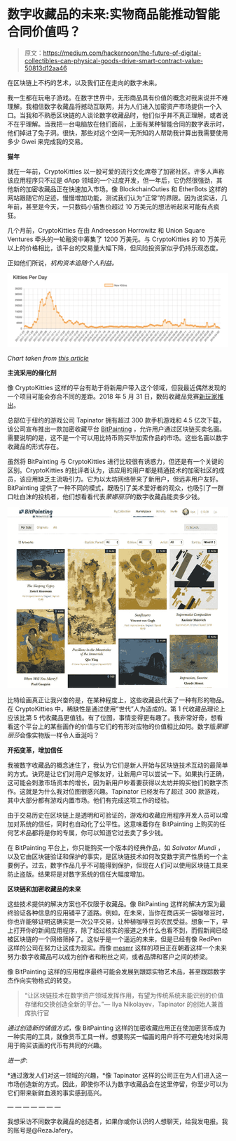 # 数字收藏品的未来:实物商品能推动智能合同价值吗？

> 原文：<https://medium.com/hackernoon/the-future-of-digital-collectibles-can-physical-goods-drive-smart-contract-value-50813d12aa46>

在区块链上不朽的艺术，以及我们正在走向的数字未来。

我一生都在玩电子游戏。在数字世界中，无形商品具有价值的概念对我来说并不难理解。我相信数字收藏品将撼动互联网，并为人们进入加密资产市场提供一个入口。当我和不熟悉区块链的人谈论数字收藏品时，他们似乎并不真正理解，或者说不在乎理解。当我把一台电脑放在他们面前，上面有某种智能合同的数字表示时，他们掉进了兔子洞。很快，那些对这个空间一无所知的人帮助我计算出我需要使用多少 Gwei 来完成我的交易。

**猫年**

就在一年前，CryptoKitties 以一股可爱的流行文化席卷了加密社区。许多人声称该应用程序只不过是 dApp 领域的一个过度开发，但一年后，它仍然很强劲，其他新的加密收藏品正在快速加入市场。像 BlockchainCuties 和 EtherBots 这样的网站跟随它的足迹，慢慢增加功能，测试我们认为“正常”的界限。因为说实话，几年前，甚至是今天，一只数码小猫售价超过 10 万美元的想法听起来可能有点疯狂。

几个月前，CryptoKitties 在由 Andreesson Horrowitz 和 Union Square Ventures 牵头的一轮融资中筹集了 1200 万美元。与 CryptoKitties 的 10 万美元以上的价格相比，该平台的交易量大幅下降，但风险投资家似乎仍持乐观态度。

正如他们所说，*机构资本追随个人利益。*

![](img/845a077e705ed5fb2c90a2785de8a805.png)

*Chart taken from* [*this article*](https://steemit.com/cryptokitties/@steven-patrick/how-i-beat-cryptokitties-by-rob-durst)

**主流采用的催化剂**

像 CryptoKitties 这样的平台有助于将新用户带入这个领域，但我最近偶然发现的一个项目可能会弥合不同的差距。2018 年 5 月 31 日，数码收藏品竞赛[新玩家推出](https://www.prnewswire.com/news-releases/tapinator-launches-bitpainting-a-crypto-collectibles-platform-for-the-global-art-market-300656654.html)。

总部位于纽约的游戏公司 Tapinator 拥有超过 300 款手机游戏和 4.5 亿次下载，该公司宣布推出一款加密收藏平台 [BitPainting](http://bitpainting.com) ，允许用户通过区块链买卖名画。需要说明的是，这不是一个可以用比特币购买毕加索作品的市场。这些名画以数字收藏品的形式存在。

虽然将 BitPainting 与 CryptoKitties 进行比较很有诱惑力，但还是有一个关键的区别。CryptoKitties 的批评者认为，该应用的用户都是精通技术的加密社区的成员，该应用缺乏主流吸引力。它为以太坊网络带来了新用户，但远非用户友好。BitPainting 提供了一种不同的模式，既吸引了美术爱好者的观众，也吸引了一群口吐白沫的投机者，他们想看看代表*蒙娜丽莎*的数字收藏品能卖多少钱。

![](img/b532415099831221b46119f20ed68acd.png)

比特绘画真正让我兴奋的是，在某种程度上，这些收藏品代表了一种有形的物品。在 CryptoKitties 中，稀缺性是通过使用“世代”人为造成的。第 1 代收藏品理论上应该比第 5 代收藏品更值钱。有了位图，事情变得更有趣了。我非常好奇，想看看这个平台上的某些画作的价值与它们的有形对应物的价值相比如何。数字版*蒙娜丽莎*会像实物版一样令人垂涎吗？

**开拓变革，增加信任**

我被数字收藏品的概念迷住了，我认为它们是新人开始与区块链技术互动的最简单的方式。诀窍是让它们对用户足够友好，让新用户可以尝试一下。如果执行正确，这可能会刺激市场资本的增长，因为新用户吵着要获得以太坊并购买他们的数字杰作。这就是为什么我对位图很感兴趣。Tapinator 已经发布了超过 300 款游戏，其中大部分都有游戏内置市场。他们有完成这项工作的经验。

由于交易历史在区块链上是透明和可验证的，游戏和收藏应用程序开发人员可以增加对系统的信任，同时也自动化了公平性。这意味着你在 BitPainting 上购买的任何艺术品都将是你的专属，你可以知道它过去卖了多少钱。

在 BitPainting 平台上，你只能购买一个版本的经典作品，如 *Salvator Mundi* ，以及它由区块链验证和保护的事实，是区块链技术如何改变数字资产性质的一个主要例子。过去，数字作品几乎不可能得到保护，但现在人们可以使用区块链工具来防止盗版。结果将是对数字系统的信任大幅度增加。

**区块链和加密收藏品的未来**

这些技术提供的解决方案也不仅限于收藏品。像 BitPainting 这样的解决方案为最终验证各种信息的应用铺平了道路。例如，在未来，当你在商店买一袋咖啡豆时，你也许能够证明这确实是一次公平交易，让种植咖啡豆的农民受益。想象一下，早上打开你的新闻应用程序，除了经过核实的报道之外什么也看不到，而假新闻已经被区块链的一个网络筛掉了。这似乎是一个遥远的未来，但是已经有像 RedPen 这样的公司在努力让这成为现实。而像 [mesmr](https://www.mesmr.tv) 这样的项目正在朝着这样一个未来努力:数字收藏品可以成为创作者和粉丝之间，或者品牌和客户之间的桥梁。

像 BitPainting 这样的应用程序最终可能会发展到跟踪实物艺术品，甚至跟踪数字杰作向实物格式的转变。

> “让区块链技术在数字资产领域发挥作用，有望为传统系统未能识别的价值存储和交换创造全新的平台。”— Ilya Nikolayev，Tapinator 的创始人兼首席执行官

*通过创造新的储值方式*，像 BitPainting 这样的加密收藏应用正在使加密货币成为一种实用的工具，就像货币工具一样。想要购买一幅画的用户将不可避免地对采用用于购买该画的代币有共同的兴趣。

*进一步*:

*通过激发人们对这一领域的兴趣，*像 Tapinator 这样的公司正在为人们进入这一市场创造新的方式。因此，即使你不认为数字收藏品会在这里停留，你至少可以为它们带来新鲜血液的事实感到高兴。

— — — — — — —

我想采访不同数字收藏品的创造者，如果你或你认识的人想聊天，给我发电报。我的账号是@RezaJafery。